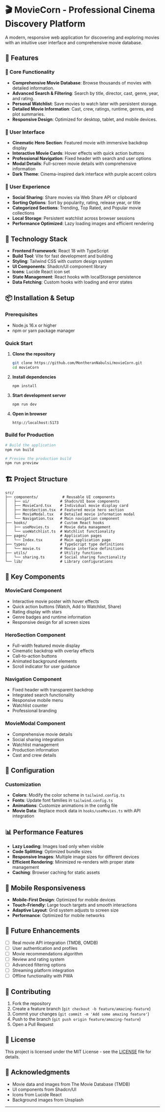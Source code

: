 
# 🎬 MovieCorn - Professional Cinema Discovery Platform

A modern, responsive web application for discovering and exploring movies with an intuitive user interface and comprehensive movie database.



## 🌟 Features

### 🎯 Core Functionality
- **Comprehensive Movie Database**: Browse thousands of movies with detailed information.
- **Advanced Search & Filtering**: Search by title, director, cast, genre, year, and rating.
- **Personal Watchlist**: Save movies to watch later with persistent storage.
- **Detailed Movie Information**: Cast, crew, ratings, runtime, genres, and plot summaries.
- **Responsive Design**: Optimized for desktop, tablet, and mobile devices.

### 🎨 User Interface
- **Cinematic Hero Section**: Featured movie with immersive backdrop display
- **Interactive Movie Cards**: Hover effects with quick action buttons
- **Professional Navigation**: Fixed header with search and user options
- **Modal Details**: Full-screen movie details with comprehensive information
- **Dark Theme**: Cinema-inspired dark interface with purple accent colors

### 📱 User Experience
- **Social Sharing**: Share movies via Web Share API or clipboard
- **Sorting Options**: Sort by popularity, rating, release year, or title
- **Categorized Sections**: Trending, Top Rated, and Popular movie collections
- **Local Storage**: Persistent watchlist across browser sessions
- **Performance Optimized**: Lazy loading images and efficient rendering

## 🚀 Technology Stack

- **Frontend Framework**: React 18 with TypeScript
- **Build Tool**: Vite for fast development and building
- **Styling**: Tailwind CSS with custom design system
- **UI Components**: Shadcn/UI component library
- **Icons**: Lucide React icon set
- **State Management**: React hooks with localStorage persistence
- **Data Fetching**: Custom hooks with loading and error states

## 📦 Installation & Setup

### Prerequisites
- Node.js 16.x or higher
- npm or yarn package manager

### Quick Start

1. **Clone the repository**
   ```bash
   git clone https://github.com/MontheranNabulsi/movieCorn.git
   cd movieCorn
   ```

2. **Install dependencies**
   ```bash
   npm install
   ```

3. **Start development server**
   ```bash
   npm run dev
   ```

4. **Open in browser**
   ```
   http://localhost:5173
   ```

### Build for Production

```bash
# Build the application
npm run build

# Preview the production build
npm run preview
```

## 🏗️ Project Structure

```
src/
├── components/           # Reusable UI components
│   ├── ui/              # Shadcn/UI base components
│   ├── MovieCard.tsx    # Individual movie display card
│   ├── HeroSection.tsx  # Featured movie hero section
│   ├── MovieModal.tsx   # Detailed movie information modal
│   └── Navigation.tsx   # Main navigation component
├── hooks/               # Custom React hooks
│   ├── useMovies.ts     # Movie data management
│   └── useWatchlist.ts  # Watchlist functionality
├── pages/               # Application pages
│   └── Index.tsx        # Main application page
├── types/               # TypeScript type definitions
│   └── movie.ts         # Movie interface definitions
├── utils/               # Utility functions
│   └── sharing.ts       # Social sharing functionality
└── lib/                 # Library configurations
```

## 🎯 Key Components

### MovieCard Component
- Interactive movie poster with hover effects
- Quick action buttons (Watch, Add to Watchlist, Share)
- Rating display with stars
- Genre badges and runtime information
- Responsive design for all screen sizes

### HeroSection Component
- Full-width featured movie display
- Cinematic backdrop with overlay effects
- Call-to-action buttons
- Animated background elements
- Scroll indicator for user guidance

### Navigation Component
- Fixed header with transparent backdrop
- Integrated search functionality
- Responsive mobile menu
- Watchlist counter
- Professional branding

### MovieModal Component
- Comprehensive movie details
- Social sharing integration
- Watchlist management
- Production information
- Cast and crew details

## 🔧 Configuration


### Customization
- **Colors**: Modify the color scheme in `tailwind.config.ts`
- **Fonts**: Update font families in `tailwind.config.ts`
- **Animations**: Customize animations in the config file
- **Movie Data**: Replace mock data in `hooks/useMovies.ts` with API integration

## 📊 Performance Features

- **Lazy Loading**: Images load only when visible
- **Code Splitting**: Optimized bundle sizes
- **Responsive Images**: Multiple image sizes for different devices
- **Efficient Rendering**: Minimized re-renders with proper state management
- **Caching**: Browser caching for static assets


## 📱 Mobile Responsiveness

- **Mobile-First Design**: Optimized for mobile devices
- **Touch-Friendly**: Large touch targets and smooth interactions
- **Adaptive Layout**: Grid system adjusts to screen size
- **Performance**: Optimized for mobile networks

## 🔄 Future Enhancements

- [ ] Real movie API integration (TMDB, OMDB)
- [ ] User authentication and profiles
- [ ] Movie recommendations algorithm
- [ ] Review and rating system
- [ ] Advanced filtering options
- [ ] Streaming platform integration
- [ ] Offline functionality with PWA

## 🤝 Contributing

1. Fork the repository
2. Create a feature branch (`git checkout -b feature/amazing-feature`)
3. Commit your changes (`git commit -m 'Add some amazing feature'`)
4. Push to the branch (`git push origin feature/amazing-feature`)
5. Open a Pull Request

## 📄 License

This project is licensed under the MIT License - see the [LICENSE](LICENSE) file for details.

## 🙏 Acknowledgments
- Movie data and images from The Movie Database (TMDB)
- UI components from Shadcn/UI
- Icons from Lucide React
- Background images from Unsplash

---
